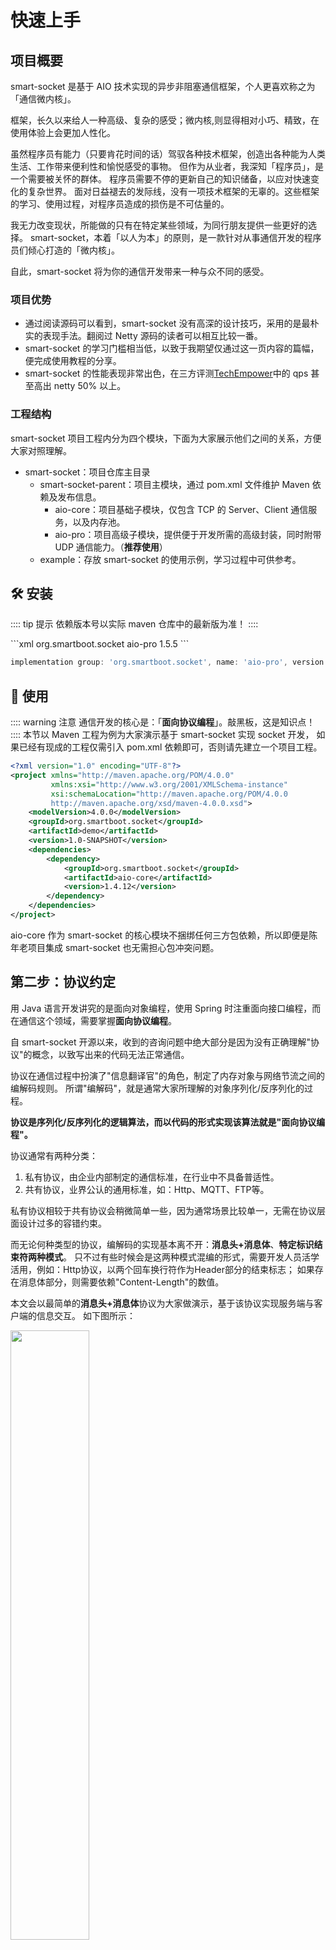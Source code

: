 # 快速上手
## 项目概要
smart-socket 是基于 AIO 技术实现的异步非阻塞通信框架，个人更喜欢称之为「通信微内核」。

框架，长久以来给人一种高级、复杂的感受；微内核,则显得相对小巧、精致，在使用体验上会更加人性化。

虽然程序员有能力（只要肯花时间的话）驾驭各种技术框架，创造出各种能为人类生活、工作带来便利性和愉悦感受的事物。
但作为从业者，我深知「程序员」，是一个需要被关怀的群体。
程序员需要不停的更新自己的知识储备，以应对快速变化的复杂世界。
面对日益褪去的发际线，没有一项技术框架的无辜的。这些框架的学习、使用过程，对程序员造成的损伤是不可估量的。

我无力改变现状，所能做的只有在特定某些领域，为同行朋友提供一些更好的选择。
smart-socket，本着「以人为本」的原则，是一款针对从事通信开发的程序员们倾心打造的「微内核」。

自此，smart-socket 将为你的通信开发带来一种与众不同的感受。

### 项目优势
- 通过阅读源码可以看到，smart-socket 没有高深的设计技巧，采用的是最朴实的表现手法。翻阅过 Netty 源码的读者可以相互比较一番。
- smart-socket 的学习门槛相当低，以致于我期望仅通过这一页内容的篇幅，便完成使用教程的分享。
- smart-socket 的性能表现非常出色，在三方评测[TechEmpower](https://www.techempower.com/benchmarks/#section=data-r20&hw=ph&test=plaintext&l=zik0vz-sf)中的 qps 甚至高出 netty 50% 以上。

### 工程结构
smart-socket 项目工程内分为四个模块，下面为大家展示他们之间的关系，方便大家对照理解。

- smart-socket：项目仓库主目录
    - smart-socket-parent：项目主模块，通过 pom.xml 文件维护 Maven 依赖及发布信息。
        - aio-core：项目基础子模块，仅包含 TCP 的 Server、Client 通信服务，以及内存池。
        - aio-pro：项目高级子模块，提供便于开发所需的高级封装，同时附带 UDP 通信能力。（**推荐使用**）
    - example：存放 smart-socket 的使用示例，学习过程中可供参考。

## 🛠 安装
:::: tip 提示
依赖版本号以实际 maven 仓库中的最新版为准！
::::

<CodeGroup>
<CodeGroupItem title="maven" active>
```xml
<dependency>
  <groupId>org.smartboot.socket</groupId>
  <artifactId>aio-pro</artifactId>
  <version>1.5.5</version>
</dependency>
```
</CodeGroupItem>
<CodeGroupItem title="gradle">

```gradle
implementation group: 'org.smartboot.socket', name: 'aio-pro', version: '1.5.5'
```
</CodeGroupItem>
</CodeGroup>

## 🚀 使用
:::: warning 注意
通信开发的核心是：「**面向协议编程**」。敲黑板，这是知识点！
::::
本节以 Maven 工程为例为大家演示基于 smart-socket 实现 socket 开发，
如果已经有现成的工程仅需引入 pom.xml 依赖即可，否则请先建立一个项目工程。

```xml
<?xml version="1.0" encoding="UTF-8"?>
<project xmlns="http://maven.apache.org/POM/4.0.0"
         xmlns:xsi="http://www.w3.org/2001/XMLSchema-instance"
         xsi:schemaLocation="http://maven.apache.org/POM/4.0.0 
         http://maven.apache.org/xsd/maven-4.0.0.xsd">
    <modelVersion>4.0.0</modelVersion>
    <groupId>org.smartboot.socket</groupId>
    <artifactId>demo</artifactId>
    <version>1.0-SNAPSHOT</version>
    <dependencies>
        <dependency>
            <groupId>org.smartboot.socket</groupId>
            <artifactId>aio-core</artifactId>
            <version>1.4.12</version>
        </dependency>
    </dependencies>
</project>
```
aio-core 作为 smart-socket 的核心模块不捆绑任何三方包依赖，所以即便是陈年老项目集成 smart-socket 也无需担心包冲突问题。

## 第二步：协议约定
用 Java 语言开发讲究的是面向对象编程，使用 Spring 时注重面向接口编程，而在通信这个领域，需要掌握**面向协议编程**。

自 smart-socket 开源以来，收到的咨询问题中绝大部分是因为没有正确理解"协议"的概念，以致写出来的代码无法正常通信。

协议在通信过程中扮演了"信息翻译官"的角色，制定了内存对象与网络节流之间的编解码规则。
所谓"编解码"，就是通常大家所理解的对象序列化/反序列化的过程。

**协议是序列化/反序列化的逻辑算法，而以代码的形式实现该算法就是"面向协议编程"。**

协议通常有两种分类：
1. 私有协议，由企业内部制定的通信标准，在行业中不具备普适性。
2. 共有协议，业界公认的通用标准，如：Http、MQTT、FTP等。

私有协议相较于共有协议会稍微简单一些，因为通常场景比较单一，无需在协议层面设计过多的容错约束。

而无论何种类型的协议，编解码的实现基本离不开：**消息头+消息体**、**特定标识结束符两种模式**。
只不过有些时候会是这两种模式混编的形式，需要开发人员活学活用，例如：Http协议，以两个回车换行符作为Header部分的结束标志；
如果存在消息体部分，则需要依赖"Content-Length"的数值。

本文会以最简单的**消息头+消息体**协议为大家做演示，基于该协议实现服务端与客户端的信息交互。
如下图所示：

<img src='docs/smart-socket/chapter-1/1.1-QuickStart/1.1_1.png' width='50%'/>

每个单元格表示一个字节，完整的消息由两部分组成：  
- 消息头：固定一个字节长度，其数值大小表示消息体的长度。因为消息头只有一个字节，意味着该协议支持的消息体长度上限为127。如需支持更长的消息，扩展消息头的字节数便可。
- 消息体：根据消息头中的数值决定消息体长度。当N等于1，消息体长度则为1；当N等于10，消息体长度则为10。



以字符串“smart”为例，按照上述协议进行编码后的结果为：

<img src='docs/smart-socket/chapter-1/1.1-QuickStart/1.1_2.png' width='50%'/>

同样的协议可以有不同的解析算法，建议开发人员多花一些心思在算法的设计上，好的算法可以为通信性能带来质的提升。
### 算法一
1. `buffer.mark()`标志本次解码的起始位置；
2. 获取本次消息的消息体长度，position递增1位；
3. 判断当前已读的数据长度是否满足消息体长度；
4. **出现半包，数据不完整，重置标志位，并返回null终止本次解码**；
5. buffer中包含完整的消息体内容，则进行读取，postiton=postion+增加消息体长度;
6. 更新标志位
7. 将已读数据转换为字符串并返回，解码成功。

```java
public class StringProtocol implements Protocol<String> {
    public String decode(ByteBuffer buffer, AioSession<String> session) {
        buffer.mark(); // 1
        byte length = buffer.get(); // 2
        if (buffer.remaining() < length) { // 3
            buffer.reset(); // 4
            return null;
        }
        byte[] body = new byte[length];
        buffer.get(body); // 5
        buffer.mark(); // 6
        return new String(body); // 7
    }
}
```

### 算法二
1. 采用绝对定位的方式识别消息长度，该读取方式不会改变buffer的position值；
2. 判断当前buffer中待读取的数据长度是否满足消息体长度；不满足条件说明存在半包情况，返回null；
3. 若消息数据完整，构建用于存放数据的byte数组，通过执行buffer.get()设置数组长度。此get方法会对buffer的position作加1操作。
4. 再次执行buffer.get方法，以byte数组为入参接受消息体数据，此操作也会影响buffer的position；
5. 构建字符串对象，解码成功。

```java
public class StringProtocol implements Protocol<String> {
    @Override
    public String decode(ByteBuffer readBuffer, AioSession<String> session) {
        byte length = readBuffer.get(readBuffer.position());//1
        if (length+1 < readBuffer.remaining()) {//2
            return null;
        }
        byte[] b = new byte[readBuffer.get()];//3
        readBuffer.get(b);//4
        return new String(b);//5
    }
}
```



## 第三步：服务端开发

服务端开发主要分两步：  
1. 构造服务端对象AioQuickServer。该类的构造方法有以下几个入参：
   - port，服务端监听端口号；
   - Protocol，协议解码类，正是上一步骤实现的解码算法类：StringProtocol；
   - MessageProcessor，消息处理器，对Protocol解析出来的消息进行业务处理。
   因为只是个简单示例，采用匿名内部类的形式做演示。实际业务场景中可能涉及到更复杂的逻辑，开发同学自行把控。
2. 启动Server服务

```java
public class Server {
    public static void main(String[] args) throws IOException {
        // 1
        AioQuickServer<String> server = new AioQuickServer<String>(8080, new StringProtocol(), new MessageProcessor<String>() {
            public void process(AioSession<String> session, String msg) {
                System.out.println("接受到客户端消息:" + msg);

                byte[] response = "Hi Client!".getBytes();
                byte[] head = {(byte) response.length};
                try {
                    session.writeBuffer().write(head);
                    session.writeBuffer().write(response);
                } catch (IOException e) {
                    e.printStackTrace();
                }
            }

            public void stateEvent(AioSession<String> session, StateMachineEnum stateMachineEnum, Throwable throwable) {
            }
        });
        //2
        server.start();
    }
}
```

上述代码中启动了端口号8080的服务端应用，当接收到客户端发送过来的数据时，服务端以StringProtocol进行协议解码，识别出客户端传递的字符串，随后将该消息转交给消息处理器MessageProcessor进行业务处理。

## 第四步：客户端开发

客户端的开发相较于服务端就简单很多，仅需操作一个连接会话（AioSession）即可，而服务端面向的是众多连接会话，在实际运用中还得具备并发思维与会话资源管理策略。客户端的开发步骤通常如下：

1. 连接服务端，取得连接会话（AioSession）
2. 发送请求消息
3. 处理响应消息
4. 关闭客户端，若是长连接场景无需关闭

```java
public class Client {
    public static void main(String[] args) throws InterruptedException, ExecutionException, IOException {
        AioQuickClient<String> client = new AioQuickClient<String>("127.0.0.1", 8080, new StringProtocol(), new MessageProcessor<String>() {
            public void process(AioSession<String> session, String msg) {
                System.out.println(msg);
            }

            public void stateEvent(AioSession<String> session, StateMachineEnum stateMachineEnum, Throwable throwable) {
            }
        });

        AioSession<String> session = client.start();
        byte[] msgBody = "Hello Server!".getBytes();
        byte[] msgHead = {(byte) msgBody.length};
        try {
            session.writeBuffer().write(msgHead);
            session.writeBuffer().write(msgBody);
            session.writeBuffer().flush();
        } catch (IOException e) {
            e.printStackTrace();
        }
    }
}
```

## 第五步：启动运行
先启动服务端程序，启动成功后会在控制台打印如下信息，如启动失败请检查是否存在端口被占用的情况。

<img src='docs/smart-socket/chapter-1/1.1-QuickStart/1.1_3.png' width='80%'/>

​接下来我们再启动客户端程序，客户端启动成功后会直接发送一个“Hello Server!”的消息给服务端，并通过消息处理器(MessageProcessor)打印所接受到的服务端响应消息“Hi Client!”。

<img src='docs/smart-socket/chapter-1/1.1-QuickStart/1.1_4.png' width='80%'/>

<img src='docs/smart-socket/chapter-1/1.1-QuickStart/1.1_5.png' width='80%'/>

## 最后
至此，我们已经完成了一个简易的通信服务。如果对本章节某个知识点还不甚清楚，建议反复阅读加深理解或者上网搜索同类信息。
当然，跟着示例动手敲一遍代码也是个不错的学习方式。